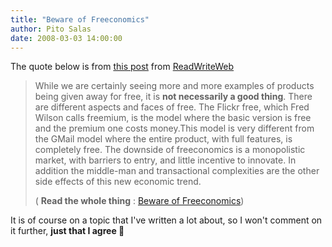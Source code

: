 ```yaml
---
title: "Beware of Freeconomics"
author: Pito Salas
date: 2008-03-03 14:00:00
---
```



The quote below is from [this
post](<http://feeds.feedburner.com/~r/readwriteweb/~3/241723869/beware_of_freeconomics.php>)
from [ReadWriteWeb](<http://www.readwriteweb.com/>)

> While we are certainly seeing more and more examples of products being given
> away for free, it is **not necessarily a good thing**. There are different
> aspects and faces of free. The Flickr free, which Fred Wilson calls
> freemium, is the model where the basic version is free and the premium one
> costs money.This model is very different from the GMail model where the
> entire product, with full features, is completely free. The downside of
> freeconomics is a monopolistic market, with barriers to entry, and little
> incentive to innovate. In addition the middle-man and transactional
> complexities are the other side effects of this new economic trend.
>
> ( **Read the whole thing** : [Beware of
> Freeconomics](<http://feeds.feedburner.com/~r/readwriteweb/~3/241723869/beware_of_freeconomics.php>))

It is of course on a topic that I've written a lot about, so I won't comment
on it further, **just that I agree 🙂**


